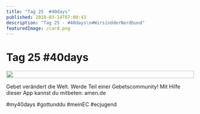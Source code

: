 ```yaml
---
title: "Tag 25  #40days"
published: 2018-03-14T07:00:43
description: "Tag 25 - #40days\n#WirsindderNordbund"
featuredImage: /card.png
---
```


# Tag 25  #40days

<div style="display: grid; grid-template-columns: repeat(1, 1fr); grid-gap: 5px;">
<img src="/old/40DAYS_03-14_WITH-tag-25.jpg" alt width="100%">
</div>

Gebet verändert die Welt. Werde Teil einer Gebetscommunity! Mit Hilfe dieser App kannst du mitbeten: amen.de

#my40days #gottunddu #meinEC #ecjugend